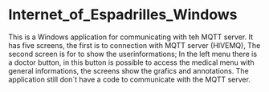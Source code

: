 # Internet_of_Espadrilles_Windows

This is a Windows application for communicating with teh MQTT server.
It has five screens, the first is to connection with MQTT server (HIVEMQ),
The second screen is for to show the userinformations;
In the left menu there is a doctor button, in this button is possible to access the medical menu with 
general informations, the screens show the grafics and annotations.
The application still don´t have a code to communicate with the MQTT server.


